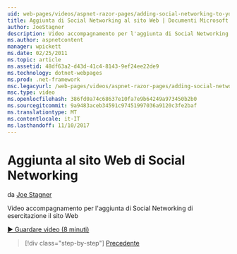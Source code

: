 ```yaml
---
uid: web-pages/videos/aspnet-razor-pages/adding-social-networking-to-your-website
title: Aggiunta di Social Networking al sito Web | Documenti Microsoft
author: JoeStagner
description: Video accompagnamento per l'aggiunta di Social Networking di esercitazione il sito Web
ms.author: aspnetcontent
manager: wpickett
ms.date: 02/25/2011
ms.topic: article
ms.assetid: 48df63a2-d43d-41c4-8143-9ef24ee22de9
ms.technology: dotnet-webpages
ms.prod: .net-framework
msc.legacyurl: /web-pages/videos/aspnet-razor-pages/adding-social-networking-to-your-website
msc.type: video
ms.openlocfilehash: 386fd0a74c68637e10fa7e9b64249a973450b2b0
ms.sourcegitcommit: 9a9483aceb34591c97451997036a9120c3fe2baf
ms.translationtype: MT
ms.contentlocale: it-IT
ms.lasthandoff: 11/10/2017
---
```

<a name="adding-social-networking-to-your-website"></a>Aggiunta al sito Web di Social Networking
====================
da [Joe Stagner](https://github.com/JoeStagner)

Video accompagnamento per l'aggiunta di Social Networking di esercitazione il sito Web

[&#9654; Guardare video (8 minuti)](https://channel9.msdn.com/Blogs/ASP-NET-Site-Videos/adding-social-networking-to-your-website)

>[!div class="step-by-step"]
[Precedente](adding-search-to-your-web-site.md)
